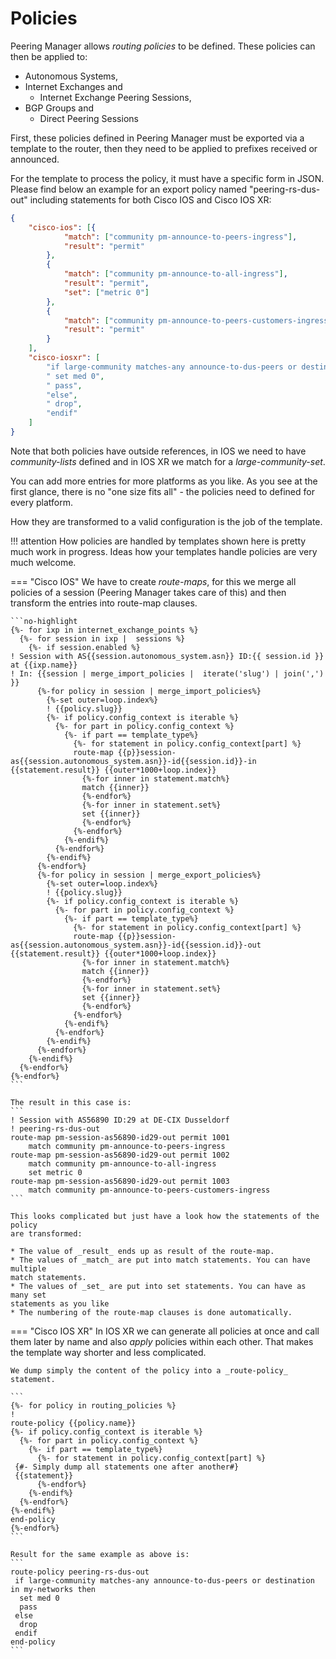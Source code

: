 # Policies

Peering Manager allows _routing policies_ to be defined.
These policies can then be applied to:

* Autonomous Systems,
* Internet Exchanges and
    * Internet Exchange Peering Sessions,
* BGP Groups and
    * Direct Peering Sessions

First, these policies defined in Peering Manager must be exported via a template
to the router, then they need to be applied to prefixes received or announced.

For the template to process the policy, it must have a specific form in JSON.
Please find below an example for an export policy named "peering-rs-dus-out"
including statements for both Cisco IOS and Cisco IOS XR:

```JSON
{
	"cisco-ios": [{
			"match": ["community pm-announce-to-peers-ingress"],
			"result": "permit"
		},
		{
			"match": ["community pm-announce-to-all-ingress"],
			"result": "permit",
            "set": ["metric 0"]
		},
		{
			"match": ["community pm-announce-to-peers-customers-ingress"],
			"result": "permit"
		}
	],
	"cisco-iosxr": [
		"if large-community matches-any announce-to-dus-peers or destination in my-networks then",
		" set med 0",
		" pass",
		"else",
		" drop",
		"endif"
	]
}
```

Note that both policies have outside references, in IOS we need to have
_community-lists_ defined and in IOS XR we match for a _large-community-set_.

You can add more entries for more platforms as you like. As you see at the first
glance, there is no "one size fits all" - the policies need to defined for every
platform.

How they are transformed to a valid configuration is the job of the template.


!!! attention
    How policies are handled by templates shown here is pretty much
    work in progress.
    Ideas how your templates handle policies are very much welcome.

=== "Cisco IOS"
    We have to create _route-maps_, for this we merge all policies of a session
    (Peering Manager takes care of this) and then transform the entries into
    route-map clauses.

    ```no-highlight
    {%- for ixp in internet_exchange_points %}
      {%- for session in ixp |  sessions %}
        {%- if session.enabled %}
    ! Session with AS{{session.autonomous_system.asn}} ID:{{ session.id }} at {{ixp.name}}
    ! In: {{session | merge_import_policies |  iterate('slug') | join(',') }}
          {%-for policy in session | merge_import_policies%}
            {%-set outer=loop.index%}
            ! {{policy.slug}}
            {%- if policy.config_context is iterable %}
              {%- for part in policy.config_context %}
                {%- if part == template_type%}
                  {%- for statement in policy.config_context[part] %}
                  route-map {{p}}session-as{{session.autonomous_system.asn}}-id{{session.id}}-in {{statement.result}} {{outer*1000+loop.index}}
                    {%-for inner in statement.match%}
                    match {{inner}}
                    {%-endfor%}
                    {%-for inner in statement.set%}
                    set {{inner}}
                    {%-endfor%}
                  {%-endfor%}
                {%-endif%}
              {%-endfor%}
            {%-endif%}
          {%-endfor%}
          {%-for policy in session | merge_export_policies%}
            {%-set outer=loop.index%}
            ! {{policy.slug}}
            {%- if policy.config_context is iterable %}
              {%- for part in policy.config_context %}
                {%- if part == template_type%}
                  {%- for statement in policy.config_context[part] %}
                  route-map {{p}}session-as{{session.autonomous_system.asn}}-id{{session.id}}-out {{statement.result}} {{outer*1000+loop.index}}
                    {%-for inner in statement.match%}
                    match {{inner}}
                    {%-endfor%}
                    {%-for inner in statement.set%}
                    set {{inner}}
                    {%-endfor%}
                  {%-endfor%}
                {%-endif%}
              {%-endfor%}
            {%-endif%}
          {%-endfor%}
        {%-endif%}
      {%-endfor%}
    {%-endfor%}
    ```

    The result in this case is:
    ```
    ! Session with AS56890 ID:29 at DE-CIX Dusseldorf
    ! peering-rs-dus-out
    route-map pm-session-as56890-id29-out permit 1001
        match community pm-announce-to-peers-ingress
    route-map pm-session-as56890-id29-out permit 1002
        match community pm-announce-to-all-ingress
        set metric 0
    route-map pm-session-as56890-id29-out permit 1003
        match community pm-announce-to-peers-customers-ingress
    ```

    This looks complicated but just have a look how the statements of the policy
    are transformed:

    * The value of _result_ ends up as result of the route-map.
    * The values of _match_ are put into match statements. You can have multiple
    match statements.
    * The values of _set_ are put into set statements. You can have as many set
    statements as you like
    * The numbering of the route-map clauses is done automatically.

=== "Cisco IOS XR"
    In IOS XR we can generate all policies at once and call them later by name and also _apply_ policies within each other. That makes the template way shorter and less complicated.

    We dump simply the content of the policy into a _route-policy_ statement.

    ```
    {%- for policy in routing_policies %}
    !
    route-policy {{policy.name}}
    {%- if policy.config_context is iterable %}
      {%- for part in policy.config_context %}
        {%- if part == template_type%}
          {%- for statement in policy.config_context[part] %}
     {#- Simply dump all statements one after another#}
     {{statement}}
          {%-endfor%}
        {%-endif%}
      {%-endfor%}
    {%-endif%}
    end-policy
    {%-endfor%}
    ```

    Result for the same example as above is:
    ```
    route-policy peering-rs-dus-out
     if large-community matches-any announce-to-dus-peers or destination in my-networks then
      set med 0
      pass
     else
      drop
     endif
    end-policy
    ```
